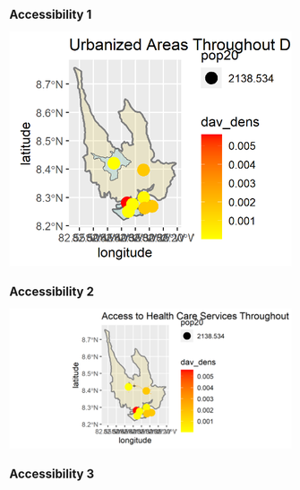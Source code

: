 ## Accessibility 1

![](urban_areas.png)

## Accessibility 2

![](healthcare.png)

## Accessibility 3

![]()
